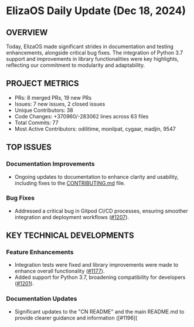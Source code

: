 # ElizaOS Daily Update (Dec 18, 2024)

## OVERVIEW 
Today, ElizaOS made significant strides in documentation and testing enhancements, alongside critical bug fixes. The integration of Python 3.7 support and improvements in library functionalities were key highlights, reflecting our commitment to modularity and adaptability.

## PROJECT METRICS
- PRs: 8 merged PRs, 19 new PRs
- Issues: 7 new issues, 2 closed issues
- Unique Contributors: 38
- Code Changes: +370960/-283062 lines across 63 files
- Total Commits: 77
- Most Active Contributors: odilitime, monilpat, cygaar, madjin, 9547

## TOP ISSUES
### Documentation Improvements
- Ongoing updates to documentation to enhance clarity and usability, including fixes to the [CONTRIBUTING.md](https://github.com/elizaos/eliza/issues/1048) file.

### Bug Fixes
- Addressed a critical bug in Gitpod CI/CD processes, ensuring smoother integration and deployment workflows ([#1207](https://github.com/elizaos/eliza/pull/1207)).

## KEY TECHNICAL DEVELOPMENTS
### Feature Enhancements
- Integration tests were fixed and library improvements were made to enhance overall functionality ([#1177](https://github.com/elizaos/eliza/pull/1177)).
- Added support for Python 3.7, broadening compatibility for developers ([#1201](https://github.com/elizaos/eliza/pull/1201)).

### Documentation Updates
- Significant updates to the "CN README" and the main README.md to provide clearer guidance and information ([#1196](